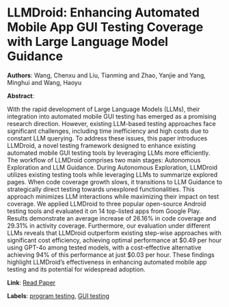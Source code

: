 # LLMDroid: Enhancing Automated Mobile App GUI Testing Coverage with Large Language Model Guidance

**Authors**: Wang, Chenxu and Liu, Tianming and Zhao, Yanjie and Yang, Minghui and Wang, Haoyu

**Abstract**:

With the rapid development of Large Language Models (LLMs), their integration into automated mobile GUI testing has emerged as a promising research direction. However, existing LLM-based testing approaches face significant challenges, including time inefficiency and high costs due to constant LLM querying. To address these issues, this paper introduces LLMDroid, a novel testing framework designed to enhance existing automated mobile GUI testing tools by leveraging LLMs more efficiently. The workflow of LLMDroid comprises two main stages: Autonomous Exploration and LLM Guidance. During Autonomous Exploration, LLMDroid utilizes existing testing tools while leveraging LLMs to summarize explored pages. When code coverage growth slows, it transitions to LLM Guidance to strategically direct testing towards unexplored functionalities. This approach minimizes LLM interactions while maximizing their impact on test coverage. We applied LLMDroid to three popular open-source Android testing tools and evaluated it on 14 top-listed apps from Google Play. Results demonstrate an average increase of 26.16\% in code coverage and 29.31\% in activity coverage. Furthermore, our evaluation under different LLMs reveals that LLMDroid outperform existing step-wise approaches with significant cost efficiency, achieving optimal performance at $0.49 per hour using GPT-4o among tested models, with a cost-effective alternative achieving 94\% of this performance at just $0.03 per hour. These findings highlight LLMDroid’s effectiveness in enhancing automated mobile app testing and its potential for widespread adoption.

**Link**: [Read Paper](https://doi.org/10.1145/3715763)

**Labels**: [program testing](../../labels/program_testing.md), [GUI testing](../../labels/GUI_testing.md)
